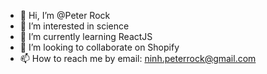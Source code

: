 - 👋 Hi, I’m @Peter Rock
- 👀 I’m interested in science
- 🌱 I’m currently learning ReactJS
- 💞️ I’m looking to collaborate on Shopify
- 📫 How to reach me by email: ninh.peterrock@gmail.com

<!---
GreenZe/GreenZe is a ✨ special ✨ repository because its `README.md` (this file) appears on your GitHub profile.
You can click the Preview link to take a look at your changes.
--->
